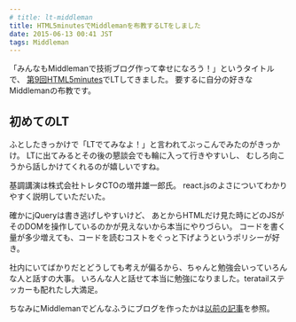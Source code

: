 ```yaml
---
# title: lt-middleman
title: HTML5minutesでMiddlemanを布教するLTをしました
date: 2015-06-13 00:41 JST
tags: Middleman
---
```


「みんなもMiddlemanで技術ブログ作って幸せになろう！」というタイトルで、
<a href="https://atnd.org/events/66189" target="_blank"> 第9回HTML5minutes</a>でLTしてきました。
要するに自分の好きなMiddlemanの布教です。

<script async class="speakerdeck-embed" data-id="18a1f3f17c3d49b794330544c6f3dc95" data-ratio="1.33333333333333" src="//speakerdeck.com/assets/embed.js"></script>


## 初めてのLT

ふとしたきっかけで「LTでてみなよ！」と言われてぶっこんでみたのがきっかけ。
LTに出てみるとその後の懇談会でも輪に入って行きやすいし、
むしろ向こうから話しかけてくれるのが嬉しいですね。

基調講演は株式会社トレタCTOの増井雄一郎氏。
react.jsのよさについてわかりやすく説明していただいた。

確かにjQueryは書き逃げしやすいけど、
あとからHTMLだけ見た時にどのJSがそのDOMを操作しているのかが見えないから本当にやりづらい。
コードを書く量が多少増えても、コードを読むコストをぐっと下げようというポリシーが好き。


社内にいてばかりだとどうしても考えが偏るから、ちゃんと勉強会いっていろんな人と話すの大事。
いろんな人と話せて本当に勉強になりました。teratailステッカーも配れたし大満足。


ちなみにMiddlemanでどんなふうにブログを作ったかは[以前の記事](/entry/blog-with-middleman/)を参照。

